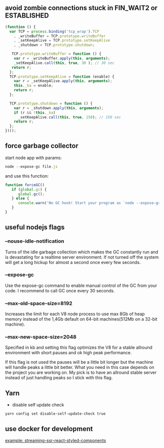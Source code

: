 ## avoid zombie connections stuck in FIN_WAIT2 or ESTABLISHED

```js
(function () {
  var TCP = process.binding('tcp_wrap').TCP
    , _writeBuffer = TCP.prototype.writeBuffer
    , _setKeepAlive = TCP.prototype.setKeepAlive
    , _shutdown = TCP.prototype.shutdown;

   TCP.prototype.writeBuffer = function () {
    var r = _writeBuffer.apply(this, arguments);
    _setKeepAlive.call(this, true, 30 ); // 30 sec
   return r;
  };
  TCP.prototype.setKeepAlive = function (enable) {
    var r = _setKeepAlive.apply(this, arguments);
    this._ka = enable;
    return r;
  };

  TCP.prototype.shutdown = function () {
    var r = _shutdown.apply(this, arguments);
    if (r && !this._ka)
      _setKeepAlive.call(this, true, 150); // 150 sec
    return r;
  };
})();
```

## force garbage collector

start node app with params:

```js
node --expose-gc file.js
```

and use this function:

```js
function forceGC()
   if (global.gc) {
      global.gc();
   } else {
      console.warn('No GC hook! Start your program as `node --expose-gc file.js`.');
   }
}
```

## useful nodejs flags

### –nouse-idle-notification

Turns of the idle garbage collection which makes the GC constantly run and is devastating for a realtime server environment. If not turned off the system will get a long hickup for almost a second once every few seconds.

### –expose-gc

Use the expose-gc command to enable manual control of the GC from your code. I recommend to call GC once every 30 seconds.

### –max-old-space-size=8192

Increases the limit for each V8 node process to use max 8Gb of heap memory instead of the 1,4Gb default on 64-bit machines(512Mb on a 32-bit machine).

### –max-new-space-size=2048

Specified in kb and setting this flag optimizes the V8 for a stable allround environment with short pauses and ok high peak performance.

If this flag is not used the pauses will be a little bit longer but the machine will handle peaks a little bit better. What you need in this case depends on the project you are working on. My pick is to have an allround stable server instead of just handling peaks so I stick with this flag.

## Yarn

* disable self update check
```shell
yarn config set disable-self-update-check true
```

## use docker for development

[example: streaming-ssr-react-styled-components](https://github.com/patrickleet/streaming-ssr-react-styled-components)
